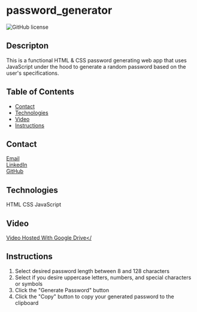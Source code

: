 # password_generator
![GitHub license](https://img.shields.io/badge/license-MIT-blue.svg)
## Descripton
This is a functional HTML & CSS password generating web app that uses JavaScript under the hood to generate a random password based on the user's specifications. 

## Table of Contents
* [Contact](#contact)
* [Technologies](#technologies)  
* [Video](#video)
* [Instructions](#instructions)

## Contact
<a href="https://matthewbrignola@du.edu">Email</a> <br>
<a href="https://www.linkedin.com/in/matthewbrignola/">LinkedIn</a> <br>
<a href="https://github.com/PrismaticDevelopmentStudios">GitHub</a> <br>
## Technologies
HTML
CSS
JavaScript
## Video
<a href="https://drive.google.com/file/d/1rdUVAkXu3xUkxRjy1xxaRQAPKTaq6YY7/view?usp=sharing">Video Hosted With Google Drive</<a>
## Instructions
<ol>
  <li>Select desired password length between 8 and 128 characters</li>
  <li>Select if you desire uppercase letters, numbers, and special characters or symbols</li>
  <li>Click the "Generate Password" button</li>
  <li>Click the "Copy" button to copy your generated password to the clipboard</li>
 <ol>


